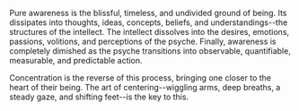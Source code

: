 Pure awareness is the blissful, timeless, and undivided ground of being. Its dissipates into thoughts, ideas, concepts, beliefs, and understandings--the structures of the intellect. The intellect dissolves into the desires, emotions, passions, volitions, and perceptions of the psyche. Finally, awareness is completely dimished as the psyche transitions into observable, quantifiable, measurable, and predictable action.

Concentration is the reverse of this process, bringing one closer to the heart of their being. The art of centering--wiggling arms, deep breaths, a steady gaze, and shifting feet--is the key to this.

